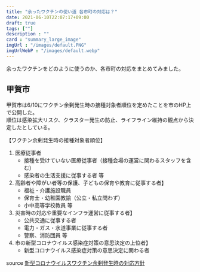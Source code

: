 ```yaml
---
title: "余ったワクチンの使い道 各市町の対応は？"
date: 2021-06-10T22:07:17+09:00
draft: true
tags: [""]
description : ""
card : "summary_large_image"
imgUrl : "/images/default.PNG"
imgUrlWebP : "/images/default.webp"
---
```

余ったワクチンをどのように使うのか、各市町の対応をまとめてみました。

## 甲賀市
甲賀市は6/10にワクチン余剰発生時の接種対象者順位を定めたことを市のHP上で公開した。  
順位は感染拡大リスク、クラスター発生の防止、ライフライン維持の観点から決定したとしている。

【ワクチン余剰発生時の接種対象者順位】
1. 医療従事者
    - 接種を受けていない医療従事者（接種会場の運営に関わるスタッフを含む）
    - 感染者の生活支援に従事する者 等
2. 高齢者や障がい者等の保護、子どもの保育や教育に従事する者】
    - 福祉・介護施設職員
    - 保育士・幼稚園教諭（公立・私立問わず）
    - 小中高等学校教員 等
3. 災害時の対応や重要なインフラ運営に従事する者】
    - 公共交通に従事する者
    - 電力・ガス・水道事業に従事する者
    - 警察、消防団員 等
4. 市の新型コロナウイルス感染症対策の意思決定の上位者】
    - 新型コロナウイルス感染症対策の意思決定に関わる者


source [新型コロナウイルスワクチン余剰発生時の対応方針](https://www.city.koka.lg.jp/item/28014.htm#itemid28014)